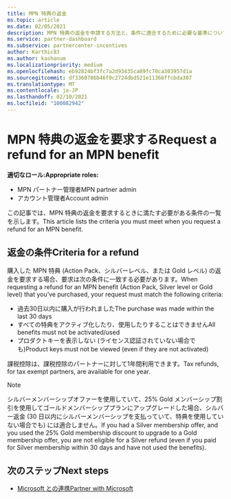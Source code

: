 ```yaml
---
title: MPN 特典の返金
ms.topic: article
ms.date: 02/05/2021
description: MPN 特典の返金を申請する方法と、条件に適合するために必要な基準について説明します。
ms.service: partner-dashboard
ms.subservice: partnercenter-incentives
author: Karthic83
ms.author: kashanum
ms.localizationpriority: medium
ms.openlocfilehash: eb92824bf3fc7a2d93435ca89fc70ca303957d1a
ms.sourcegitcommit: df3360786b46f9c2724dbd521e11366ffcbda307
ms.translationtype: MT
ms.contentlocale: ja-JP
ms.lasthandoff: 02/10/2021
ms.locfileid: "100082942"
---
```

# <a name="request-a-refund-for-an-mpn-benefit"></a><span data-ttu-id="80af7-103">MPN 特典の返金を要求する</span><span class="sxs-lookup"><span data-stu-id="80af7-103">Request a refund for an MPN benefit</span></span>

<span data-ttu-id="80af7-104">**適切なロール:**</span><span class="sxs-lookup"><span data-stu-id="80af7-104">**Appropriate roles:**</span></span>

- <span data-ttu-id="80af7-105">MPN パートナー管理者</span><span class="sxs-lookup"><span data-stu-id="80af7-105">MPN partner admin</span></span>
- <span data-ttu-id="80af7-106">アカウント管理者</span><span class="sxs-lookup"><span data-stu-id="80af7-106">Account admin</span></span>

<span data-ttu-id="80af7-107">この記事では、MPN 特典の返金を要求するときに満たす必要がある条件の一覧を示します。</span><span class="sxs-lookup"><span data-stu-id="80af7-107">This article lists the criteria you must meet when you request a refund for an MPN benefit.</span></span>

## <a name="criteria-for-a-refund"></a><span data-ttu-id="80af7-108">返金の条件</span><span class="sxs-lookup"><span data-stu-id="80af7-108">Criteria for a refund</span></span>
<span data-ttu-id="80af7-109">購入した MPN 特典 (Action Pack、シルバーレベル、または Gold レベル) の返金を要求する場合、要求は次の条件に一致する必要があります。</span><span class="sxs-lookup"><span data-stu-id="80af7-109">When requesting a refund for an MPN benefit (Action Pack, Silver level or Gold level) that you’ve purchased, your request must match the following criteria:</span></span>

- <span data-ttu-id="80af7-110">過去30日以内に購入が行われました</span><span class="sxs-lookup"><span data-stu-id="80af7-110">The purchase was made within the last 30 days</span></span>
- <span data-ttu-id="80af7-111">すべての特典をアクティブ化したり、使用したりすることはできません</span><span class="sxs-lookup"><span data-stu-id="80af7-111">All benefits must not be activated/used</span></span>
- <span data-ttu-id="80af7-112">プロダクトキーを表示しない (ライセンス認証されていない場合でも)</span><span class="sxs-lookup"><span data-stu-id="80af7-112">Product keys must not be viewed (even if they are not activated)</span></span>

<span data-ttu-id="80af7-113">課税控除は、課税控除のパートナーに対して1年間利用できます。</span><span class="sxs-lookup"><span data-stu-id="80af7-113">Tax refunds, for tax exempt partners, are available for one year.</span></span>

>[!NOTE]
><span data-ttu-id="80af7-114">シルバーメンバーシップオファーを使用していて、25% Gold メンバーシップ割引を使用してゴールドメンバーシッププランにアップグレードした場合、シルバー返金 (30 日以内にシルバーメンバーシップを支払っていて、特典を使用していない場合でも) には適合しません。</span><span class="sxs-lookup"><span data-stu-id="80af7-114">If you had a Silver membership offer, and you used the 25% Gold membership discount to upgrade to a Gold membership offer, you are not eligible for a Silver refund (even if you paid for Silver membership within 30 days and have not used the benefits).</span></span>

## <a name="next-steps"></a><span data-ttu-id="80af7-115">次のステップ</span><span class="sxs-lookup"><span data-stu-id="80af7-115">Next steps</span></span>

- [<span data-ttu-id="80af7-116">Microsoft との連携</span><span class="sxs-lookup"><span data-stu-id="80af7-116">Partner with Microsoft</span></span>](mpn-overview.md)
